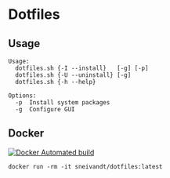 # Dotfiles
## Usage
```
Usage:
  dotfiles.sh {-I --install}   [-g] [-p]
  dotfiles.sh {-U --uninstall} [-g]
  dotfiles.sh {-h --help}

Options:
  -p  Install system packages
  -g  Configure GUI
```
## Docker
[![Docker Automated build](https://img.shields.io/docker/automated/sneivandt/dotfiles.svg)](https://hub.docker.com/r/sneivandt/dotfiles/)
```
docker run -rm -it sneivandt/dotfiles:latest
```
